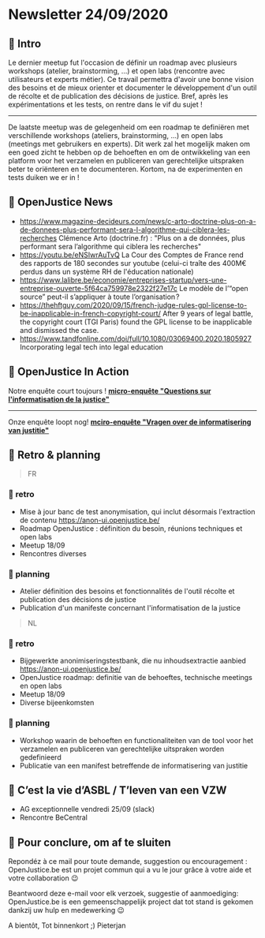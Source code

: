 # Newsletter 24/09/2020

## 📨 Intro

Le dernier meetup fut l'occasion de définir un roadmap avec plusieurs workshops (atelier, brainstorming, ...) et open labs (rencontre avec utilisateurs et experts métier). Ce travail permettra d'avoir une bonne vision des besoins et de mieux orienter et documenter le développement d'un outil de récolte et de publication des décisions de justice. Bref, après les expérimentations et les tests, on rentre dans le vif du sujet !

---

De laatste meetup was de gelegenheid om een roadmap te definiëren met verschillende workshops (ateliers, brainstorming, ...) en open labs (meetings met gebruikers en experts). Dit werk zal het mogelijk maken om een goed zicht te hebben op de behoeften en om de ontwikkeling van een platform voor het verzamelen en publiceren van gerechtelijke uitspraken beter te oriënteren en te documenteren. Kortom, na de experimenten en tests duiken we er in !

## 📰 OpenJustice News
- https://www.magazine-decideurs.com/news/c-arto-doctrine-plus-on-a-de-donnees-plus-performant-sera-l-algorithme-qui-ciblera-les-recherches Clémence Arto (doctrine.fr) :  "Plus on a de données, plus performant sera l’algorithme qui ciblera les recherches"
- https://youtu.be/eNSIwrAuTvQ La Cour des Comptes de France rend des rapports de 180 secondes sur youtube (celui-ci traîte des 400M€ perdus dans un système RH de l'éducation nationale)
- https://www.lalibre.be/economie/entreprises-startup/vers-une-entreprise-ouverte-5f64ca759978e2322f27e17c Le modèle de l’“open source” peut-il s’appliquer à toute l’organisation ?
- https://thehftguy.com/2020/09/15/french-judge-rules-gpl-license-to-be-inapplicable-in-french-copyright-court/ After 9 years of legal battle, the copyright court (TGI Paris) found the GPL license to be inapplicable and dismissed the case.
- https://www.tandfonline.com/doi/full/10.1080/03069400.2020.1805927  Incorporating legal tech into legal education



## 🎥 OpenJustice In Action
Notre enquête court toujours ! 
 [**micro-enquête "Questions sur l'informatisation de la justice"**](https://pieterjan925367.typeform.com/to/WeTk6e2d)

---

Onze enquête loopt nog!
 [**mciro-enquête "Vragen over de informatisering van justitie"**](https://pieterjan925367.typeform.com/to/IIO1CLP1)

## 🚀 Retro & planning 
>FR

### 🎊 retro
- Mise à jour banc de test anonymisation, qui inclut désormais l'extraction de contenu https://anon-ui.openjustice.be/
- Roadmap OpenJustice : définition du besoin, réunions techniques et open labs
- Meetup 18/09
- Rencontres diverses

### 🔧 planning
- Atelier définition des besoins et fonctionnalités de l'outil récolte et publication des décisions de justice
- Publication d'un manifeste concernant l'informatisation de la justice



> NL
### 🎉 retro
- Bijgewerkte anonimiseringstestbank, die nu inhoudsextractie aanbied https://anon-ui.openjustice.be/
- OpenJustice roadmap: definitie van de behoeftes, technische meetings en open labs
- Meetup 18/09
- Diverse bijeenkomsten


### 🔨 planning

- Workshop waarin de behoeften en functionaliteiten van de tool voor het verzamelen en publiceren van gerechtelijke uitspraken worden gedefinieerd
- Publicatie van een manifest betreffende de informatisering van justitie

## 🍕 C’est la vie d’ASBL / T’leven van een VZW
- AG exceptionnelle vendredi 25/09 (slack)
- Rencontre BeCentral


## 👋 Pour conclure, om af te sluiten

Repondéz à ce mail pour toute demande, suggestion ou encouragement : OpenJustice.be est un projet commun qui a vu le jour grâce à votre aide et votre collaboration 😉

Beantwoord deze e-mail voor elk verzoek, suggestie of aanmoediging: OpenJustice.be is een gemeenschappelijk project dat tot stand is gekomen dankzij uw hulp en medewerking 😉

A bientôt, Tot binnenkort ;)  Pieterjan
